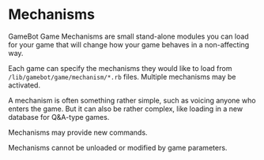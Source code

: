 Mechanisms
==========

GameBot Game Mechanisms are small stand-alone modules you can load for your game that will change how your game behaves in a non-affecting way.

Each game can specify the mechanisms they would like to load from `/lib/gamebot/game/mechanism/*.rb` files. Multiple mechanisms may be activated.

A mechanism is often something rather simple, such as voicing anyone who enters the game. But it can also be rather complex, like loading in a new database for Q&A-type games.

Mechanisms may provide new commands.

Mechanisms cannot be unloaded or modified by game parameters.
